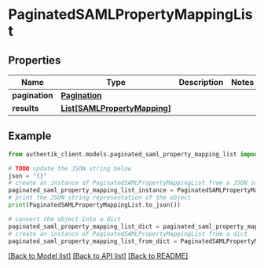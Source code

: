 # PaginatedSAMLPropertyMappingList


## Properties

Name | Type | Description | Notes
------------ | ------------- | ------------- | -------------
**pagination** | [**Pagination**](Pagination.md) |  | 
**results** | [**List[SAMLPropertyMapping]**](SAMLPropertyMapping.md) |  | 

## Example

```python
from authentik_client.models.paginated_saml_property_mapping_list import PaginatedSAMLPropertyMappingList

# TODO update the JSON string below
json = "{}"
# create an instance of PaginatedSAMLPropertyMappingList from a JSON string
paginated_saml_property_mapping_list_instance = PaginatedSAMLPropertyMappingList.from_json(json)
# print the JSON string representation of the object
print(PaginatedSAMLPropertyMappingList.to_json())

# convert the object into a dict
paginated_saml_property_mapping_list_dict = paginated_saml_property_mapping_list_instance.to_dict()
# create an instance of PaginatedSAMLPropertyMappingList from a dict
paginated_saml_property_mapping_list_from_dict = PaginatedSAMLPropertyMappingList.from_dict(paginated_saml_property_mapping_list_dict)
```
[[Back to Model list]](../README.md#documentation-for-models) [[Back to API list]](../README.md#documentation-for-api-endpoints) [[Back to README]](../README.md)


